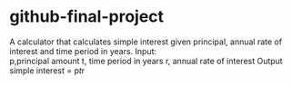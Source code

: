 # github-final-project
A calculator that calculates simple interest given principal, annual rate of interest and time period in years.
Input:  
     p,principal amount
     t, time period in years
     r, annual rate of interest
Output  
     simple interest = p*t*r
